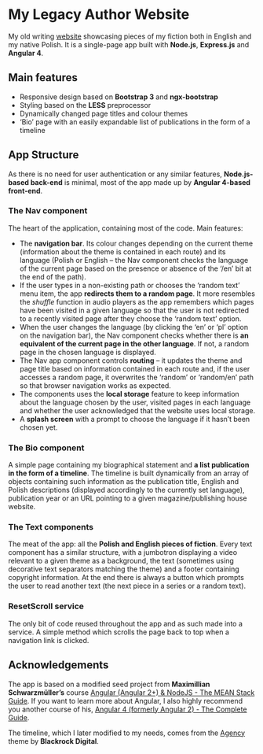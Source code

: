 # My Legacy Author Website
My old writing [website](http://lukasz-drobnik.herokuapp.com/) showcasing pieces of my fiction both in English and my native Polish. It is a single-page app built with **Node.js**, **Express.js** and **Angular 4**.

## Main features
* Responsive design based on **Bootstrap 3** and **ngx-bootstrap**
* Styling based on the **LESS** preprocessor
* Dynamically changed page titles and colour themes
* ‘Bio’ page with an easily expandable list of publications in the form of a timeline

## App Structure
As there is no need for user authentication or any similar features, **Node.js-based back-end** is minimal, most of the app made up by **Angular 4-based front-end**.

### The Nav component
The heart of the application, containing most of the code. Main features:
* The **navigation bar**. Its colour changes depending on the current theme (information about the theme is contained in each route) and its language (Polish or English – the Nav component checks the language of the current page based on the presence or absence of the ‘/en’ bit at the end of the path).
* If the user types in a non-existing path or chooses the ‘random text’ menu item, the app **redirects them to a random page**. It more resembles the *shuffle* function in audio players as the app remembers which pages have been visited in a given language so that the user is not redirected to a recently visited page after they choose the ‘random text’ option.
* When the user changes the language (by clicking the ‘en’ or ‘pl’ option on the navigation bar), the Nav component checks whether there is **an equivalent of the current page in the other language**. If not, a random page in the chosen language is displayed.
* The Nav app component controls **routing** – it updates the theme and page title based on information contained in each route and, if the user accesses a random page, it overwrites the ‘random’ or ‘random/en’ path so that browser navigation works as expected.
* The components uses the **local storage** feature to keep information about the language chosen by the user, visited pages in each language and whether the user acknowledged that the website uses local storage.
* A **splash screen** with a prompt to choose the language if it hasn’t been chosen yet.

### The Bio component
A simple page containing my biographical statement and **a list publication in the form of a timeline**. The timeline is built dynamically from an array of objects containing such information as the publication title, English and Polish descriptions (displayed accordingly to the currently set language), publication year or an URL pointing to a given magazine/publishing house website.

### The Text components
The meat of the app: all the **Polish and English pieces of fiction**. Every text component has a similar structure, with a jumbotron displaying a video relevant to a given theme as a background, the text (sometimes using decorative text separators matching the theme) and a footer containing copyright information. At the end there is always a button which prompts the user to read another text (the next piece in a series or a random text).

### ResetScroll service
The only bit of code reused throughout the app and as such made into a service. A simple method which scrolls the page back to top when a navigation link is clicked.

## Acknowledgements
The app is based on a modified seed project from **Maximillian Schwarzmüller’s** course [Angular (Angular 2+) & NodeJS - The MEAN Stack Guide](https://www.udemy.com/angular-2-and-nodejs-the-practical-guide/). If you want to learn more about Angular, I also highly recommend you another course of his, [Angular 4 (formerly Angular 2) - The Complete Guide](https://www.udemy.com/the-complete-guide-to-angular-2/).

The timeline, which I later modified to my needs, comes from the [Agency]( https://blackrockdigital.github.io/startbootstrap-agency/) theme by **Blackrock Digital**.
